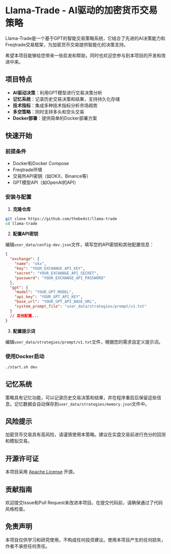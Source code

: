 # Llama-Trade - AI驱动的加密货币交易策略

Llama-Trade是一个基于GPT的智能交易策略系统，它结合了先进的AI决策能力和Freqtrade交易框架，为加密货币交易提供智能化的决策支持。

希望本项目能够给您带来一些启发和帮助，同时也欢迎您参与到本项目的开发和改进中来。

## 项目特点

- **AI驱动决策**：利用GPT模型进行交易决策分析
- **记忆系统**：记录历史交易决策和结果，支持持久化存储
- **技术指标**：集成多种技术指标分析市场趋势
- **多空策略**：同时支持多头和空头交易
- **Docker部署**：提供简单的Docker部署方案

## 快速开始

### 前提条件

- Docker和Docker Compose
- Freqtrade环境
- 交易所API密钥（如OKX、Binance等）
- GPT模型API（如OpenAI的API）

### 安装与配置

1. **克隆仓库**

```bash
git clone https://github.com/thebe4st/llama-trade
cd llama-trade
```

2. **配置API密钥**

编辑`user_data/config-dev.json`文件，填写您的API密钥和其他配置信息：

```json
{
  "exchange": {
    "name": "okx",
    "key": "YOUR_EXCHANGE_API_KEY",
    "secret": "YOUR_EXCHANGE_API_SECRET",
    "password": "YOUR_EXCHANGE_API_PASSWORD"
  },
  "gpt": {
    "model": "YOUR_GPT_MODEL",
    "api_key": "YOUR_GPT_API_KEY",
    "base_url": "YOUR_GPT_API_BASE_URL",
    "system_prompt_file": "user_data/strategies/prompt/v1.txt"
  }
  // 其他配置...
}
```

3. **配置提示词**

编辑`user_data/strategies/prompt/v1.txt`文件，根据您的需求自定义提示词。

### 使用Docker启动

```bash
./start.sh dev
```


## 记忆系统

策略具有记忆功能，可以记录历史交易决策和结果，并在程序重启后保留这些信息。记忆数据会自动保存到`user_data/strategies/memory.json`文件中。

## 风险提示

加密货币交易具有高风险，请谨慎使用本策略。建议在实盘交易前进行充分的回测和模拟交易。

## 开源许可证

本项目采用 [Apache License](LICENSE) 开源。

## 贡献指南

欢迎提交Issue和Pull Request来改进本项目。在提交代码前，请确保通过了代码风格检查。

## 免责声明

本项目仅供学习和研究使用，不构成任何投资建议。使用本项目产生的任何损失，作者不承担任何责任。
